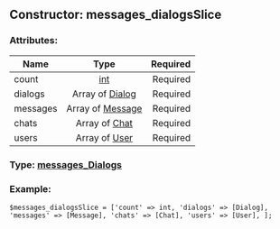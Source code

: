 ## Constructor: messages\_dialogsSlice  

### Attributes:

| Name     |    Type       | Required |
|----------|:-------------:|---------:|
|count|[int](../types/int.md) | Required|
|dialogs|Array of [Dialog](../types/Dialog.md) | Required|
|messages|Array of [Message](../types/Message.md) | Required|
|chats|Array of [Chat](../types/Chat.md) | Required|
|users|Array of [User](../types/User.md) | Required|


### Type: [messages\_Dialogs](../types/messages\_Dialogs.md)

### Example:


```
$messages_dialogsSlice = ['count' => int, 'dialogs' => [Dialog], 'messages' => [Message], 'chats' => [Chat], 'users' => [User], ];
```